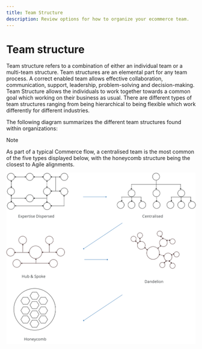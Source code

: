 ```yaml
---
title: Team Structure
description: Review options for how to organize your ecommerce team. 
---
```


# Team structure

Team structure refers to a combination of either an individual team or a multi-team structure. Team structures are an elemental part for any team process. A correct enabled team allows effective collaboration, communication, support, leadership, problem-solving and decision-making. Team Structure allows the individuals to work together towards a common goal which working on their business as usual. There are different types of team structures ranging from being hierarchical to being flexible which work differently for different industries.

The following diagram summarizes the different team structures found within organizations:

>[!NOTE]
>
>As part of a typical Commerce flow, a centralised team is the most common of the five types displayed below, with the honeycomb structure being the closest to Agile alignments.

![Team structure diagrams](../../assets/playbooks/team-structure.png)
